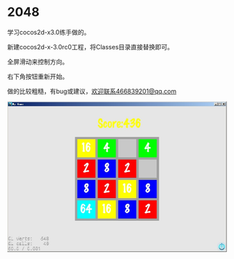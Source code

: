 2048
=============

学习cocos2d-x3.0练手做的。

新建cocos2d-x-3.0rc0工程，将Classes目录直接替换即可。

全屏滑动来控制方向。 

右下角按钮重新开始。

做的比较粗糙，有bug或建议，欢迎联系466839201@qq.com

![Alt text](/2048.jpg) </br>



